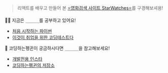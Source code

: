 > 리액트를 배우고 만들어 본 [⭐영화검색 사이트 StarWatches⭐](https://starwatches.netlify.app)를 구경해보셔용!

👩‍💻 지금은 `______`를 공부하고 있어요!

- [처음 시작하는 파이썬](http://www.yes24.com/Product/Goods/91870652)
- [이것이 취업을 위한 코딩테스트다](http://www.yes24.com/Product/Goods/91433923)

🐧 코딩하는펭귄이 궁금하시다면 `______`을 참고해보세요!

- [개발전용 인스타](https://www.instagram.com/cooding_penguin/)
- [코딩하는펭귄의 저장소](https://cooding-penguin.netlify.app/)
